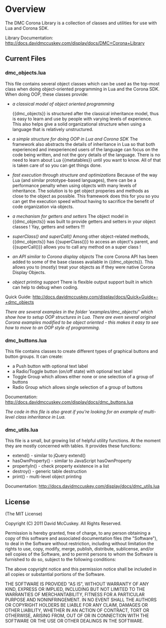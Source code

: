 # Overview #

The DMC Corona Library is a collection of classes and utilities for use with Lua and Corona SDK.


Library Documentation: http://docs.davidmccuskey.com/display/docs/DMC+Corona+Library



## Current Files ##



### dmc_objects.lua ###

This file contains several object classes which can be used as the top-most class when doing object-oriented programming in Lua and the Corona SDK.
When doing OOP, these classes provide:

* *a classical model of object oriented programming*

	{{dmc_objects}} is structured after the classical inheritance model, thus is easy to learn and use by people with varying levels of experience. This also helps give a solid organizational structure when using a language that is relatively unstructured.

* *a simple structure for doing OOP in Lua and Corona SDK*
The framework also abstracts the details of inheritance in Lua so that both experienced and inexperienced users of the language can focus on the code being written, and not the gory details of the language. There is no need to learn about Lua {{metatables}} until you want to know. All of that is taken care of so you can get things done.

* *fast execution through structure and optimizations*
Because of the way Lua (and similar prototype-based languages), there can be a performance penalty when using objects with many levels of inheritance. The solution is to get object properies and methods as close to the object as possible. This framework does this for you so you can get the execution speed without having to sacrifice the benefit of code organization via objects.

* *a mechanism for getters and setters*
The object model in {{dmc_objects}} was built to provide getters and setters in your object classes ! Yay, getters and setters !!!

* *superClass() and superCall()*
Among other object-related methods, {{dmc_objects}} has {{superClass()}} to access an object's parent, and {{superCall()}} allows you to call any method on a super class !

* *an API similar to Corona display objects*
The core Corona API has been added to some of the base classes available in {{dmc_objects}}. This allows you to (mostly) treat your objects as if they were native Corona Display Objects.

* *object printing support*
There is flexible output support built in which can help to debug when coding.

Quick Guide: http://docs.davidmccuskey.com/display/docs/Quick+Guide+-+dmc_objects

_There are several examples in the folder 'examples/dmc_objects/' which show how to setup OOP structures in Lua. There are even several original Corona examples modified to be object oriented - this makes it easy to see how to move to an OOP style of programming._



### dmc_buttons.lua ###

This file contains classes to create different types of graphical buttons and button groups. It can create:

* a Push button with optional text label
* a Radio/Toggle button (on/off state) with optional text label
* Toggle Group which allows either none or one selection of a group of buttons
* Radio Group which allows single selection of a group of buttons

Documentation: http://docs.davidmccuskey.com/display/docs/dmc_buttons.lua


_The code in this file is also great if you're looking for an example of multi-level class inheritance in Lua._


### dmc_utils.lua ###

This file is a small, but growing list of helpful utility functions. At the moment they are mostly concerned with tables.
It provides these functions:

* extend() - similar to jQuery extend()
* hasOwnProperty() - similar to JavaScript hasOwnProperty
* propertyIn() - check property existence in a list
* destroy() - generic table destruction
* print() - multi-level object printing

Documentation: http://docs.davidmccuskey.com/display/docs/dmc_utils.lua


## License ##

(The MIT License)

Copyright (C) 2011 David McCuskey. All Rights Reserved.

Permission is hereby granted, free of charge, to any person obtaining a copy of
this software and associated documentation files (the "Software"), to deal in the
Software without restriction, including without limitation the rights to use, copy,
modify, merge, publish, distribute, sublicense, and/or sell copies of the Software,
and to permit persons to whom the Software is furnished to do so, subject to the
following conditions:

The above copyright notice and this permission notice shall be included in all copies
or substantial portions of the Software.

THE SOFTWARE IS PROVIDED "AS IS", WITHOUT WARRANTY OF ANY KIND, EXPRESS OR IMPLIED,
INCLUDING BUT NOT LIMITED TO THE WARRANTIES OF MERCHANTABILITY, FITNESS FOR A PARTICULAR
PURPOSE AND NONINFRINGEMENT. IN NO EVENT SHALL THE AUTHORS OR COPYRIGHT HOLDERS BE LIABLE
FOR ANY CLAIM, DAMAGES OR OTHER LIABILITY, WHETHER IN AN ACTION OF CONTRACT, TORT OR
OTHERWISE, ARISING FROM, OUT OF OR IN CONNECTION WITH THE SOFTWARE OR THE USE OR OTHER
DEALINGS IN THE SOFTWARE.